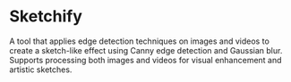 # Sketchify
A tool that applies edge detection techniques on images and videos to create a sketch-like effect using Canny edge detection and Gaussian blur. Supports processing both images and videos for visual enhancement and artistic sketches.

